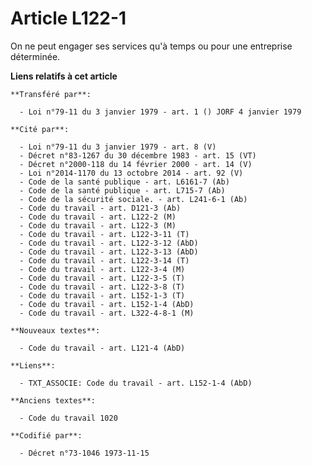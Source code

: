 # Article L122-1

On ne peut engager ses services qu'à temps ou pour une entreprise déterminée.

**Liens relatifs à cet article**

	**Transféré par**:

	  - Loi n°79-11 du 3 janvier 1979 - art. 1 () JORF 4 janvier 1979

	**Cité par**:

	  - Loi n°79-11 du 3 janvier 1979 - art. 8 (V)
	  - Décret n°83-1267 du 30 décembre 1983 - art. 15 (VT)
	  - Décret n°2000-118 du 14 février 2000 - art. 14 (V)
	  - Loi n°2014-1170 du 13 octobre 2014 - art. 92 (V)
	  - Code de la santé publique - art. L6161-7 (Ab)
	  - Code de la santé publique - art. L715-7 (Ab)
	  - Code de la sécurité sociale. - art. L241-6-1 (Ab)
	  - Code du travail - art. D121-3 (Ab)
	  - Code du travail - art. L122-2 (M)
	  - Code du travail - art. L122-3 (M)
	  - Code du travail - art. L122-3-11 (T)
	  - Code du travail - art. L122-3-12 (AbD)
	  - Code du travail - art. L122-3-13 (AbD)
	  - Code du travail - art. L122-3-14 (T)
	  - Code du travail - art. L122-3-4 (M)
	  - Code du travail - art. L122-3-5 (T)
	  - Code du travail - art. L122-3-8 (T)
	  - Code du travail - art. L152-1-3 (T)
	  - Code du travail - art. L152-1-4 (AbD)
	  - Code du travail - art. L322-4-8-1 (M)

	**Nouveaux textes**:

	  - Code du travail - art. L121-4 (AbD)

	**Liens**:

	  - TXT_ASSOCIE: Code du travail - art. L152-1-4 (AbD)

	**Anciens textes**:

	  - Code du travail 1020

	**Codifié par**:

	  - Décret n°73-1046 1973-11-15
